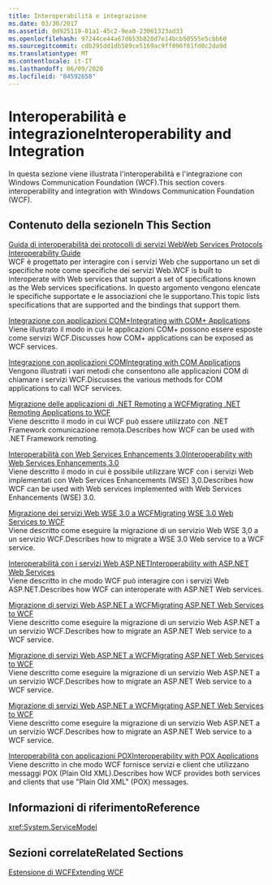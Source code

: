 ```yaml
---
title: Interoperabilità e integrazione
ms.date: 03/30/2017
ms.assetid: 0d925119-01a1-45c2-9ea0-23061323ad33
ms.openlocfilehash: 97244ce44a67d653b820d7e14bcb50555e5cbb60
ms.sourcegitcommit: cdb295dd1db589ce5169ac9ff096f01fd0c2da9d
ms.translationtype: MT
ms.contentlocale: it-IT
ms.lasthandoff: 06/09/2020
ms.locfileid: "84592658"
---
```

# <a name="interoperability-and-integration"></a><span data-ttu-id="5b4c0-102">Interoperabilità e integrazione</span><span class="sxs-lookup"><span data-stu-id="5b4c0-102">Interoperability and Integration</span></span>
<span data-ttu-id="5b4c0-103">In questa sezione viene illustrata l'interoperabilità e l'integrazione con Windows Communication Foundation (WCF).</span><span class="sxs-lookup"><span data-stu-id="5b4c0-103">This section covers interoperability and integration with Windows Communication Foundation (WCF).</span></span>  
  
## <a name="in-this-section"></a><span data-ttu-id="5b4c0-104">Contenuto della sezione</span><span class="sxs-lookup"><span data-stu-id="5b4c0-104">In This Section</span></span>  
 [<span data-ttu-id="5b4c0-105">Guida di interoperabilità dei protocolli di servizi Web</span><span class="sxs-lookup"><span data-stu-id="5b4c0-105">Web Services Protocols Interoperability Guide</span></span>](web-services-protocols-interoperability-guide.md)  
 <span data-ttu-id="5b4c0-106">WCF è progettato per interagire con i servizi Web che supportano un set di specifiche note come specifiche dei servizi Web.</span><span class="sxs-lookup"><span data-stu-id="5b4c0-106">WCF is built to interoperate with Web services that support a set of specifications known as the Web services specifications.</span></span> <span data-ttu-id="5b4c0-107">In questo argomento vengono elencate le specifiche supportate e le associazioni che le supportano.</span><span class="sxs-lookup"><span data-stu-id="5b4c0-107">This topic lists specifications that are supported and the bindings that support them.</span></span>  
  
 [<span data-ttu-id="5b4c0-108">Integrazione con applicazioni COM+</span><span class="sxs-lookup"><span data-stu-id="5b4c0-108">Integrating with COM+ Applications</span></span>](integrating-with-com-plus-applications.md)  
 <span data-ttu-id="5b4c0-109">Viene illustrato il modo in cui le applicazioni COM+ possono essere esposte come servizi WCF.</span><span class="sxs-lookup"><span data-stu-id="5b4c0-109">Discusses how COM+ applications can be exposed as WCF services.</span></span>  
  
 [<span data-ttu-id="5b4c0-110">Integrazione con applicazioni COM</span><span class="sxs-lookup"><span data-stu-id="5b4c0-110">Integrating with COM Applications</span></span>](integrating-with-com-applications.md)  
 <span data-ttu-id="5b4c0-111">Vengono illustrati i vari metodi che consentono alle applicazioni COM di chiamare i servizi WCF.</span><span class="sxs-lookup"><span data-stu-id="5b4c0-111">Discusses the various methods for COM applications to call WCF services.</span></span>  
  
 [<span data-ttu-id="5b4c0-112">Migrazione delle applicazioni di .NET Remoting a WCF</span><span class="sxs-lookup"><span data-stu-id="5b4c0-112">Migrating .NET Remoting Applications to WCF</span></span>](migrating-net-remoting-applications-to-wcf.md)  
 <span data-ttu-id="5b4c0-113">Viene descritto il modo in cui WCF può essere utilizzato con .NET Framework comunicazione remota.</span><span class="sxs-lookup"><span data-stu-id="5b4c0-113">Describes how WCF can be used with .NET Framework remoting.</span></span>  
  
 [<span data-ttu-id="5b4c0-114">Interoperabilità con Web Services Enhancements 3.0</span><span class="sxs-lookup"><span data-stu-id="5b4c0-114">Interoperability with Web Services Enhancements 3.0</span></span>](interoperability-with-web-services-enhancements-3-0.md)  
 <span data-ttu-id="5b4c0-115">Viene descritto il modo in cui è possibile utilizzare WCF con i servizi Web implementati con Web Services Enhancements (WSE) 3,0.</span><span class="sxs-lookup"><span data-stu-id="5b4c0-115">Describes how WCF can be used with Web services implemented with Web Services Enhancements (WSE) 3.0.</span></span>  
  
 [<span data-ttu-id="5b4c0-116">Migrazione dei servizi Web WSE 3.0 a WCF</span><span class="sxs-lookup"><span data-stu-id="5b4c0-116">Migrating WSE 3.0 Web Services to WCF</span></span>](migrating-wse-3-0-web-services-to-wcf.md)  
 <span data-ttu-id="5b4c0-117">Viene descritto come eseguire la migrazione di un servizio Web WSE 3,0 a un servizio WCF.</span><span class="sxs-lookup"><span data-stu-id="5b4c0-117">Describes how to migrate a WSE 3.0 Web service to a WCF service.</span></span>  
  
 [<span data-ttu-id="5b4c0-118">Interoperabilità con i servizi Web ASP.NET</span><span class="sxs-lookup"><span data-stu-id="5b4c0-118">Interoperability with ASP.NET Web Services</span></span>](interop-with-aspnet-web-services.md)  
 <span data-ttu-id="5b4c0-119">Viene descritto in che modo WCF può interagire con i servizi Web ASP.NET.</span><span class="sxs-lookup"><span data-stu-id="5b4c0-119">Describes how WCF can interoperate with ASP.NET Web services.</span></span>  
  
 [<span data-ttu-id="5b4c0-120">Migrazione di servizi Web ASP.NET a WCF</span><span class="sxs-lookup"><span data-stu-id="5b4c0-120">Migrating ASP.NET Web Services to WCF</span></span>](migrating-aspnet-web-services-to-wcf.md)  
 <span data-ttu-id="5b4c0-121">Viene descritto come eseguire la migrazione di un servizio Web ASP.NET a un servizio WCF.</span><span class="sxs-lookup"><span data-stu-id="5b4c0-121">Describes how to migrate an ASP.NET Web service to a WCF service.</span></span>  
  
 [<span data-ttu-id="5b4c0-122">Migrazione di servizi Web ASP.NET a WCF</span><span class="sxs-lookup"><span data-stu-id="5b4c0-122">Migrating ASP.NET Web Services to WCF</span></span>](migrating-aspnet-web-services-to-wcf.md)  
 <span data-ttu-id="5b4c0-123">Viene descritto come eseguire la migrazione di un servizio Web ASP.NET a un servizio WCF.</span><span class="sxs-lookup"><span data-stu-id="5b4c0-123">Describes how to migrate an ASP.NET Web service to a WCF service.</span></span>  
  
 [<span data-ttu-id="5b4c0-124">Migrazione di servizi Web ASP.NET a WCF</span><span class="sxs-lookup"><span data-stu-id="5b4c0-124">Migrating ASP.NET Web Services to WCF</span></span>](migrating-aspnet-web-services-to-wcf.md)  
 <span data-ttu-id="5b4c0-125">Viene descritto come eseguire la migrazione di un servizio Web ASP.NET a un servizio WCF.</span><span class="sxs-lookup"><span data-stu-id="5b4c0-125">Describes how to migrate an ASP.NET Web service to a WCF service.</span></span>  
  
 [<span data-ttu-id="5b4c0-126">Interoperabilità con applicazioni POX</span><span class="sxs-lookup"><span data-stu-id="5b4c0-126">Interoperability with POX Applications</span></span>](interoperability-with-pox-applications.md)  
 <span data-ttu-id="5b4c0-127">Viene descritto in che modo WCF fornisce servizi e client che utilizzano messaggi POX (Plain Old XML).</span><span class="sxs-lookup"><span data-stu-id="5b4c0-127">Describes how WCF provides both services and clients that use "Plain Old XML" (POX) messages.</span></span>  
  
## <a name="reference"></a><span data-ttu-id="5b4c0-128">Informazioni di riferimento</span><span class="sxs-lookup"><span data-stu-id="5b4c0-128">Reference</span></span>  
 <xref:System.ServiceModel>  
  
## <a name="related-sections"></a><span data-ttu-id="5b4c0-129">Sezioni correlate</span><span class="sxs-lookup"><span data-stu-id="5b4c0-129">Related Sections</span></span>  
 [<span data-ttu-id="5b4c0-130">Estensione di WCF</span><span class="sxs-lookup"><span data-stu-id="5b4c0-130">Extending WCF</span></span>](../extending/index.md)
